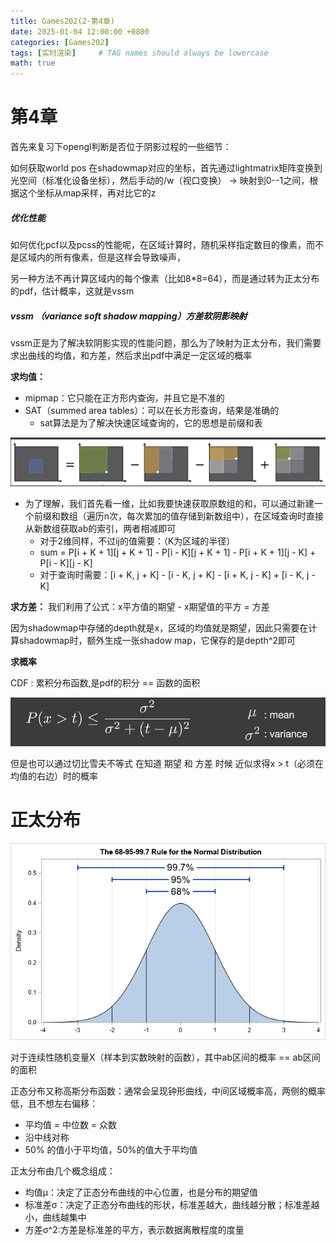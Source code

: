 ```yaml
---
title: Games202(2·第4章)
date: 2025-01-04 12:00:00 +0800
categories: [Games202]
tags: [实时渲染]     # TAG names should always be lowercase
math: true
---
```

# 第4章

首先来复习下opengl判断是否位于阴影过程的一些细节：

如何获取world pos 在shadowmap对应的坐标，首先通过lightmatrix矩阵变换到光空间（标准化设备坐标），然后手动的/w（视口变换） -> 映射到0--1之间，根据这个坐标从map采样，再对比它的z

##### 优化性能

如何优化pcf以及pcss的性能呢，在区域计算时，随机采样指定数目的像素，而不是区域内的所有像素，但是这样会导致噪声，

另一种方法不再计算区域内的每个像素（比如8*8=64），而是通过转为正太分布的pdf，估计概率，这就是vssm

##### vssm （variance soft shadow mapping）方差软阴影映射

vssm正是为了解决软阴影实现的性能问题，那么为了映射为正太分布，我们需要求出曲线的均值，和方差，然后求出pdf中满足一定区域的概率

**求均值：**
* mipmap：它只能在正方形内查询，并且它是不准的
* SAT（summed area tables）：可以在长方形查询，结果是准确的
  * sat算法是为了解决快速区域查询的，它的思想是前缀和表

![1736083266125](/assets/img/blog/Games202/2d区域查询.png)

  * 为了理解，我们首先看一维，比如我要快速获取原数组的和，可以通过新建一个前缀和数组（遍历n次，每次累加的值存储到新数组中），在区域查询时直接从新数组获取ab的索引，两者相减即可
    * 对于2维同样，不过ij的值需要：（K为区域的半径）
    * sum = P[i + K + 1][j + K + 1] - P[i - K][j + K + 1] - P[i + K + 1][j - K] + P[i - K][j - K]
    * 对于查询时需要：[i + K, j + K] - [i - K, j + K] - [i + K, j - K] + [i - K, j - K]

**求方差：**
我们利用了公式：x平方值的期望 - x期望值的平方 = 方差

因为shadowmap中存储的depth就是x，区域的均值就是期望，因此只需要在计算shadowmap时，额外生成一张shadow map，它保存的是depth^2即可
  
**求概率**

CDF : 累积分布函数,是pdf的积分 == 函数的面积

![1736083528679](/assets/img/blog/Games202/切比雪夫不等式.png)

但是也可以通过切比雪夫不等式 在知道 期望 和 方差 时候 近似求得x > t（必须在均值的右边）时的概率

# 正太分布

![1736083686852](/assets/img/blog/Games202/正太分布图像.png)

对于连续性随机变量X（样本到实数映射的函数），其中ab区间的概率 == ab区间的面积

正态分布又称高斯分布函数：通常会呈现钟形曲线，中间区域概率高，两侧的概率低，且不想左右偏移：
* 平均值 = 中位数 = 众数
* 沿中线对称
* 50% 的值小于平均值，50%的值大于平均值

正太分布由几个概念组成：

* 均值μ：决定了正态分布曲线的中心位置，也是分布的期望值
* 标准差σ：决定了正态分布曲线的形状，标准差越大，曲线越分散；标准差越小，曲线越集中
* 方差σ^2:方差是标准差的平方，表示数据离散程度的度量

